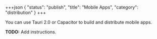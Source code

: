 +++json
{
  "status": "publish",
  "title": "Mobile Apps",
  "category": "distribution"
}
+++

You can use Tauri 2.0 or Capacitor to build and distribute mobile apps.

**TODO:** Add instructions.
